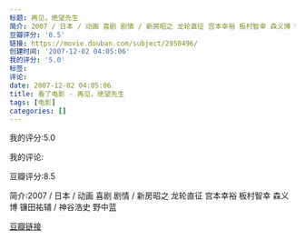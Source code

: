 ```yaml
---
标题: 再见，绝望先生
简介: 2007 / 日本 / 动画 喜剧 剧情 / 新房昭之 龙轮直征 宫本幸裕 板村智幸 森义博 镰田祐辅 / 神谷浩史 野中蓝
豆瓣评分: '8.5'
链接: https://movie.douban.com/subject/2950496/
创建时间: '2007-12-02 04:05:06'
我的评分: '5.0'
标签:
评论:
date: 2007-12-02 04:05:06
title: 看了电影 - 再见，绝望先生
tags: [电影]
categories: []
---
```


我的评分:5.0

我的评论:

豆瓣评分:8.5

简介:2007 / 日本 / 动画 喜剧 剧情 / 新房昭之 龙轮直征 宫本幸裕 板村智幸 森义博 镰田祐辅 / 神谷浩史 野中蓝

[豆瓣链接](https://movie.douban.com/subject/2950496/)

